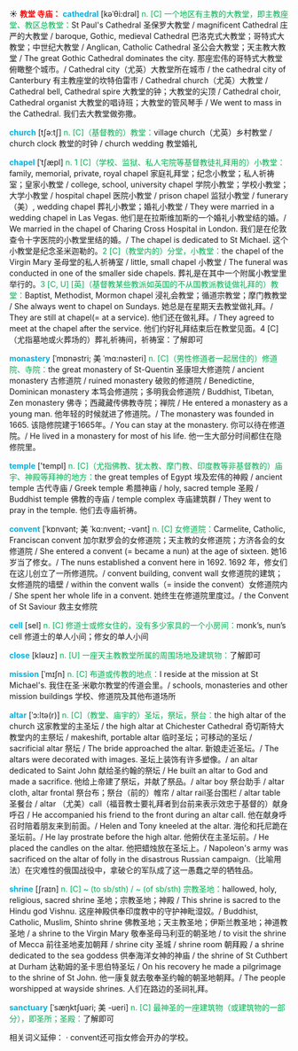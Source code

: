 ☀ <font color="red">**教堂 寺庙：**</font>
<font color="sky blue">**cathedral**</font> [kəˈθi:drəl]
<font color="#00b050">n. [C] 一个地区有主教的大教堂，即主教座堂、教区总教堂：</font>St Paul's Cathedral 圣保罗大教堂 / magnificent Cathedral 庄严的大教堂 / baroque, Gothic, medieval Cathedral 巴洛克式大教堂；哥特式大教堂；中世纪大教堂 / Anglican, Catholic Cathedral 圣公会大教堂；天主教大教堂 / The great Gothic Cathedral dominates the city. 那座宏伟的哥特式大教堂俯瞰整个城市。/ Cathedral city（尤英）大教堂所在城市 / the cathedral city of Canterbury 有主教座堂的坎特伯雷市 / Cathedral church（尤英）大教堂 / Cathedral bell, Cathedral spire 大教堂的钟；大教堂的尖顶 / Cathedral choir, Cathedral organist 大教堂的唱诗班；大教堂的管风琴手 / We went to mass in the Cathedral. 我们去大教堂做弥撒。

<font color="sky blue">**church**</font> [tʃə:tʃ] 
<font color="#00b050">n. [C]（基督教的）教堂：</font>village church（尤英）乡村教堂 / church clock 教堂的时钟 / church wedding 教堂婚礼
           
<font color="sky blue">**chapel**</font> [ˈtʃæpl]
<font color="#00b050">n. 1 [C]（学校、监狱、私人宅院等基督教徒礼拜用的）小教堂：</font>family, memorial, private, royal chapel 家庭礼拜堂；纪念小教堂；私人祈祷室；皇家小教堂 / college, school, university chapel 学院小教堂；学校小教堂；大学小教堂 / hospital chapel 医院小教堂 / prison chapel 监狱小教堂 / funerary（美）, wedding chapel 葬礼小教堂；婚礼小教堂 / They were married in a wedding chapel in Las Vegas. 他们是在拉斯维加斯的一个婚礼小教堂结的婚。/ We married in the chapel of Charing Cross Hospital in London. 我们是在伦敦查令十字医院的小教堂里结的婚。/ The chapel is dedicated to St Michael. 这个小教堂是纪念圣米迦勒的。<font color="#00b050">2 [C]（教堂内的）分堂，小教堂：</font>the chapel of the Virgin Mary 圣母堂的私人祈祷室 / little, small chapel 小教堂 / The funeral was conducted in one of the smaller side chapels. 葬礼是在其中一个附属小教堂里举行的。<font color="#00b050">3 [C, U] [英]（基督教某些教派如英国的不从国教派教徒做礼拜的）教堂：</font>Baptist, Methodist, Mormon chapel 浸礼会教堂；循道宗教堂；摩门教教堂 / She always went to chapel on Sundays. 她总是在星期天去教堂做礼拜。/ They are still at chapel(= at a service). 他们还在做礼拜。/ They agreed to meet at the chapel after the service. 他们约好礼拜结束后在教堂见面。4 [C]（尤指墓地或火葬场的）葬礼祈祷间，祈祷室：</font>了解即可
           
<font color="sky blue">**monastery**</font> [ˈmɒnəstri; 美 ˈmɑ:nəsteri]
<font color="#00b050">n. [C]（男性修道者一起居住的）修道院、寺院：</font>the great monastery of St-Quentin 圣康坦大修道院 / ancient monastery 古修道院 / ruined monastery 破败的修道院 / Benedictine, Dominican monastery 本笃会修道院；多明我会修道院 / Buddhist, Tibetan, Zen monastery 佛寺；西藏藏传佛教寺院；禅院 / He entered a monastery as a young man. 他年轻的时候就进了修道院。/ The monastery was founded in 1665. 该隐修院建于1665年。/ You can stay at the monastery. 你可以待在修道院。/ He lived in a monastery for most of his life. 他一生大部分时间都住在隐修院里。

<font color="sky blue">**temple**</font> ['templ] 
<font color="#00b050">n. [C]（尤指佛教、犹太教、摩门教、印度教等非基督教的）庙宇、神殿等拜神的地方：</font>the great temples of Egypt 埃及宏伟的神殿 / ancient temple 古代寺庙 / Greek temple 希腊神庙 / holy, sacred temple 圣殿 / Buddhist temple 佛教的寺庙 / temple complex 寺庙建筑群 / They went to pray in the temple. 他们去寺庙祈祷。
           
<font color="sky blue">**convent**</font> [ˈkɒnvənt; 美 ˈkɑ:nvent; -vənt]
<font color="#00b050">n. [C] 女修道院：</font>Carmelite, Catholic, Franciscan convent 加尔默罗会的女修道院；天主教的女修道院；方济各会的女修道院 / She entered a convent (= became a nun) at the age of sixteen. 她16岁当了修女。/ The nuns established a convent here in 1692. 1692 年，修女们在这儿创立了一所修道院。/ convent building, convent wall 女修道院的建筑；女修道院的墙壁 / within the convent walls（= inside the convent）女修道院内 / She spent her whole life in a convent. 她终生在修道院里度过。/ the Convent of St Saviour 救主女修院

<font color="sky blue">**cell**</font> [sel] 
<font color="#00b050">n. [C] 修道士或修女住的，没有多少家具的一个小房间：</font>monk’s, nun’s cell 修道士的单人小间；修女的单人小间

<font color="sky blue">**close**</font> [kləʊz] 
<font color="#00b050">n. [U] 一座天主教教堂所属的周围场地及建筑物：</font>了解即可
           
<font color="sky blue">**mission**</font> [ˈmɪʃn]
<font color="#00b050">n. [C] 布道或传教的地点：</font>I reside at the mission at St Michael's. 我住在圣·米歇尔教堂的传道会里。/ schools, monasteries and other mission buildings 学校、修道院及其他布道场所
           
<font color="sky blue">**altar**</font> [ˈɔ:ltə(r)]
<font color="#00b050">n. [C]（教堂、庙宇的）圣坛，祭坛，祭台：</font>the high altar of the church 这家教堂的主圣坛 / the high altar at Chichester Cathedral 奇切斯特大教堂内的主祭坛 / makeshift, portable altar 临时圣坛；可移动的圣坛 / sacrificial altar 祭坛 / The bride approached the altar. 新娘走近圣坛。/ The altars were decorated with images. 圣坛上装饰有许多塑像。/ an altar dedicated to Saint John 献给圣约翰的祭坛 / He built an altar to God and made a sacrifice. 他给上帝建了祭坛，并献了祭品。/ altar boy 祭台助手 / altar cloth, altar frontal 祭台布；祭台（前的）帷帘 / altar rail圣台围栏 / altar table 圣餐台 / altar （尤美）call（福音教士要礼拜者到台前来表示效忠于基督的）献身呼召 / He accompanied his friend to the front during an altar call. 他在献身呼召时陪着朋友来到前面。/ Helen and Tony kneeled at the altar. 海伦和托尼跪在圣坛前。/ He lay prostrate before the high altar. 他俯伏在主圣坛前。/ He placed the candles on the altar. 他把蜡烛放在圣坛上。/ Napoleon's army was sacrificed on the altar of folly in the disastrous Russian campaign.（比喻用法）在灾难性的俄国战役中，拿破仑的军队成了这一愚蠢之举的牺牲品。
 
<font color="sky blue">**shrine**</font> [ʃraɪn]
<font color="#00b050">n. [C] ~ (to sb/sth) / ~ (of sb/sth) 宗教圣地：</font>hallowed, holy, religious, sacred shrine 圣地；宗教圣地；神殿 / This shrine is sacred to the Hindu god Vishnu. 这座神殿供奉印度教中的守护神毗湿奴。/ Buddhist, Catholic, Muslim, Shinto shrine 佛教圣地；天主教圣地；伊斯兰教圣地；神道教圣地 / a shrine to the Virgin Mary 敬奉圣母马利亚的朝圣地 / to visit the shrine of Mecca 前往圣地麦加朝拜 / shrine city 圣城 / shrine room 朝拜殿 / a shrine dedicated to the sea goddess 供奉海洋女神的神庙 / the shrine of St Cuthbert at Durham 达勒姆的圣卡思伯特圣坛 / On his recovery he made a pilgrimage to the shrine of St John. 他一康复就去敬奉圣约翰的朝圣地朝拜。/ The people worshipped at wayside shrines. 人们在路边的圣祠礼拜。
           
<font color="sky blue">**sanctuary**</font> [ˈsæŋktʃuəri; 美 -ueri]
<font color="#00b050">n. [C] 最神圣的一座建筑物（或建筑物的一部分），即圣所；圣殿：</font>了解即可

相关词义延伸：
· convent还可指女修会开办的学校。